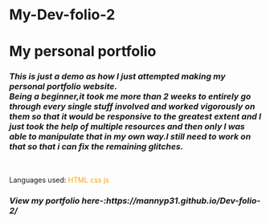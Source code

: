 # My-Dev-folio-2
<h1>My personal portfolio</h1>
<h3><I>This is just a demo as how I just attempted making my personal portfolio website.<br>
Being a beginner,it took me more than 2 weeks to entirely go through every single stuff involved and worked vigorously on them so that it would be responsive to the greatest extent and I just took the help of multiple resources and then only I was able to manipulate that in my own way.I still need to work on that so that i can fix the remaining glitches.</I></h3><br>
<p>Languages used:
<span style="color:orange;">HTML  css  js</span></p>
<h3><I>View my portfolio here-:https://mannyp31.github.io/Dev-folio-2/ </I></h3>


